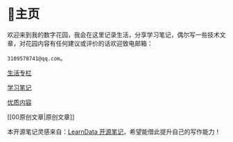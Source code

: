 # 🏡主页

欢迎来到我的数字花园，我会在这里记录生活，分享学习笔记，偶尔写一些技术文章，对花园内容有任何建议或评价的话欢迎致电邮箱：

`3109578741@qq.com`。

[生活专栏](%E7%94%9F%E6%B4%BB%E4%B8%93%E6%A0%8F.md) 

[学习笔记](%E5%AD%A6%E4%B9%A0%E7%AC%94%E8%AE%B0.md) 

[优质内容](%E4%BC%98%E8%B4%A8%E5%86%85%E5%AE%B9.md) 

[[00原创文章|原创文章]] 

本开源笔记灵感来自：[LearnData 开源笔记](https://newzone.top)，希望能借此提升自己的写作能力！